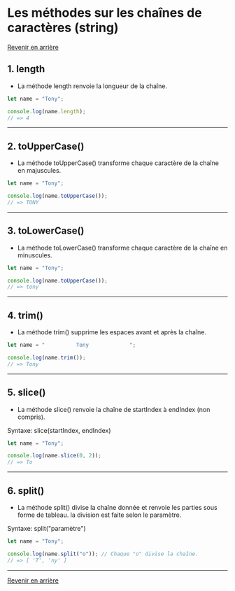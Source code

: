 # Les méthodes sur les chaînes de caractères (string)
[Revenir en arrière](./Cours_JS.md)
## 1. length
- La méthode length renvoie la longueur de la chaîne.
```js
let name = "Tony";

console.log(name.length);
// => 4
```
---

## 2. toUpperCase()
- La méthode toUpperCase() transforme chaque caractère de la chaîne en majuscules.
```js
let name = "Tony";

console.log(name.toUpperCase());
// => TONY
```
---
## 3. toLowerCase()
- La méthode toLowerCase() transforme chaque caractère de la chaîne en minuscules.
```js
let name = "Tony";

console.log(name.toUpperCase());
// => tony
```
---

## 4. trim()
- La méthode trim() supprime les espaces avant et après la chaîne. 
```js
let name = "          Tony             ";

console.log(name.trim());
// => Tony
```
---

## 5. slice()
- La méthode slice() renvoie la chaîne de startIndex à endIndex (non compris).

Syntaxe: slice(startIndex, endIndex)
```js
let name = "Tony";

console.log(name.slice(0, 2));
// => To
```
---

## 6. split()
- La méthode split() divise la chaîne donnée et renvoie les parties sous forme de tableau. la division est faite selon le paramètre.

Syntaxe: split("paramètre")
```js
let name = "Tony";

console.log(name.split("o")); // Chaque "o" divise la chaîne.
// => [ 'T', 'ny' ]
```
---
[Revenir en arrière](./Cours_JS.md)